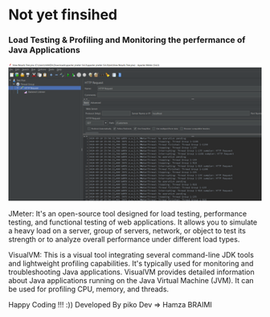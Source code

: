 # Not yet finsihed
### Load Testing & Profiling and Monitoring the perfermance of Java Applications

![alt text](image.png)

JMeter: It's an open-source tool designed for load testing, performance testing, and functional testing of web applications. It allows you to simulate a heavy load on a server, group of servers, network, or object to test its strength or to analyze overall performance under different load types.

VisualVM: This is a visual tool integrating several command-line JDK tools and lightweight profiling capabilities. It's typically used for monitoring and troubleshooting Java applications. VisualVM provides detailed information about Java applications running on the Java Virtual Machine (JVM). It can be used for profiling CPU, memory, and threads.


Happy Coding !!! :))
Developed By  piko Dev => Hamza BRAIMI
